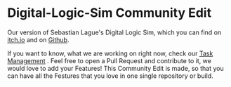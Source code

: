 # Digital-Logic-Sim Community Edit
Our version of Sebastian Lague's Digital Logic Sim, which you can find on [itch.io](https://sebastian.itch.io/digital-logic-sim) and on [Github](https://github.com/SebLague/Digital-Logic-Sim).

If you want to know, what we are working on right now, check our [Task Management](https://nimble-pineapple-9b5.notion.site/2048ce5472ef8067a14cf50ecfb276e4?v=2048ce5472ef807e9872000c03ec9fe8) .
Feel free to open a Pull Request and contribute to it, we would love to add your Features!
This Community Edit is made, so that you can have all the Festures that you love in one single repository or build.
